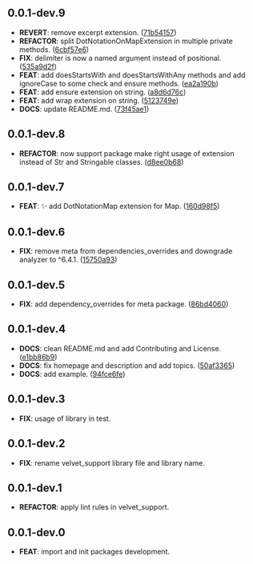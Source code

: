 ## 0.0.1-dev.9

 - **REVERT**: remove excerpt extension. ([71b54157](https://github.com/dedecube/velvet/commit/71b54157fae4071cd57694d08c0e268f13cc95c5))
 - **REFACTOR**: split DotNotationOnMapExtension in multiple private methods. ([6cbf57e6](https://github.com/dedecube/velvet/commit/6cbf57e6c14a27589ce190c2f586d24c6eee98e9))
 - **FIX**: delimiter is now a named argument instead of positional. ([535a9d2f](https://github.com/dedecube/velvet/commit/535a9d2f6d3985c7b0fe41c3b73ae9e24f1bcbfd))
 - **FEAT**: add doesStartsWith and doesStartsWithAny methods and add ignoreCase to some check and ensure methods. ([ea2a190b](https://github.com/dedecube/velvet/commit/ea2a190bd9863cca9ee03740f545caa13a3f13e5))
 - **FEAT**: add ensure extension on string. ([a8d6d76c](https://github.com/dedecube/velvet/commit/a8d6d76ce645eb42ddf24cacdee03149ed4dbbb3))
 - **FEAT**: add wrap extension on string. ([5123749e](https://github.com/dedecube/velvet/commit/5123749e2808fda8a1dd940f5094388bc40c3130))
 - **DOCS**: update README.md. ([73f45ae1](https://github.com/dedecube/velvet/commit/73f45ae15c70871c54f3f37437b0a30168e931a6))

## 0.0.1-dev.8

 - **REFACTOR**: now support package make right usage of extension instead of Str and Stringable classes. ([d8ee0b68](https://github.com/dedecube/velvet/commit/d8ee0b68c6209416c2c796f730e7974551e76388))

## 0.0.1-dev.7

 - **FEAT**: :sparkles: add DotNotationMap extension for Map. ([160d98f5](https://github.com/dedecube/velvet/commit/160d98f5bdccf5bc0d10346a763b7ea12b35ffff))

## 0.0.1-dev.6

 - **FIX**: remove meta from dependencies_overrides and downgrade analyzer to ^6.4.1. ([15750a93](https://github.com/dedecube/velvet/commit/15750a9384db9f0c49bf4b5c3bc8d8d66740a8f9))

## 0.0.1-dev.5

 - **FIX**: add dependency_overrides for meta package. ([86bd4060](https://github.com/dedecube/velvet/commit/86bd406012f83bcd49d735bc612fe1c42474c58a))

## 0.0.1-dev.4

 - **DOCS**: clean README.md and add Contributing and License. ([e1bb86b9](https://github.com/dedecube/velvet/commit/e1bb86b97abc8723af091b479e991709e4c3240c))
 - **DOCS**: fix homepage and description and add topics. ([50af3365](https://github.com/dedecube/velvet/commit/50af3365a69a738b614833b7ab1d798306ad1c70))
 - **DOCS**: add example. ([94fce6fe](https://github.com/dedecube/velvet/commit/94fce6feaf29edc67fcc3330bc2fba7c6e9ba9b4))

## 0.0.1-dev.3

 - **FIX**: usage of library in test.

## 0.0.1-dev.2

 - **FIX**: rename velvet_support library file and library name.

## 0.0.1-dev.1

 - **REFACTOR**: apply lint rules in velvet_support.

## 0.0.1-dev.0

 - **FEAT**: import and init packages development.

